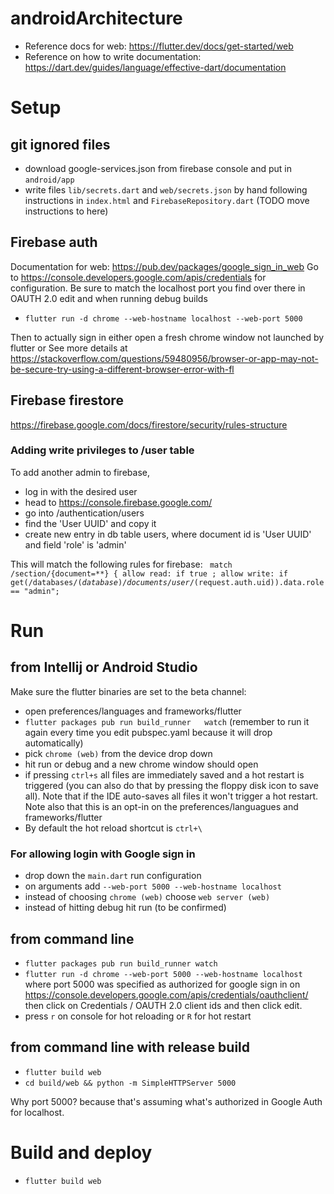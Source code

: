 # androidArchitecture

- Reference docs for web: https://flutter.dev/docs/get-started/web
- Reference on how to write documentation: https://dart.dev/guides/language/effective-dart/documentation

# Setup
## git ignored files
- download google-services.json from firebase console and put in `android/app`
- write files `lib/secrets.dart` and `web/secrets.json` by hand following instructions in `index.html` and `FirebaseRepository.dart` (TODO move instructions to here)

## Firebase auth
Documentation for web: https://pub.dev/packages/google_sign_in_web
Go to https://console.developers.google.com/apis/credentials for configuration.
Be sure to match the localhost port you find over there in OAUTH 2.0 edit and when running debug builds 
- `flutter run -d chrome --web-hostname localhost --web-port 5000`

Then to actually sign in either open a fresh chrome window not launched by flutter 
   or
See more details at https://stackoverflow.com/questions/59480956/browser-or-app-may-not-be-secure-try-using-a-different-browser-error-with-fl

## Firebase firestore
https://firebase.google.com/docs/firestore/security/rules-structure

### Adding write privileges to /user table
 To add another admin to firebase,
- log in with the desired user
- head to https://console.firebase.google.com/
- go into /authentication/users
- find the 'User UUID' and copy it
- create new entry in db table users, where document id is 'User UUID' and field 'role' is 'admin'

This will match the following rules for firebase:
<code>
    match /section/{document=**}  {
      allow read: if true ;
      allow write: if get(/databases/$(database)/documents/user/$(request.auth.uid)).data.role == "admin";
</code>

# Run
## from Intellij or Android Studio
Make sure the flutter binaries are set to the beta channel: 
- open preferences/languages and frameworks/flutter
- `flutter packages pub run build_runner   watch` (remember to run it again every time you edit pubspec.yaml because it will drop automatically)
- pick `chrome (web)` from the device drop down
- hit run or debug and a new chrome window should open
- if pressing `ctrl+s` all files are immediately saved and a hot restart is triggered (you can also do that by pressing the floppy disk icon to save all). Note that if the IDE auto-saves all files it won't trigger a hot restart. Note also that this is an opt-in on the preferences/languagues and frameworks/flutter
- By default the hot reload shortcut is `ctrl+\`
 
### For allowing login with Google sign in
- drop down the `main.dart` run configuration
- on arguments add `--web-port 5000 --web-hostname localhost`
- instead of choosing `chrome (web)` choose `web server (web)`
- instead of hitting debug hit run (to be confirmed)

## from command line 
- `flutter packages pub run build_runner watch`
- `flutter run -d chrome --web-port 5000 --web-hostname localhost` where port 5000 was specified as authorized for google sign in on https://console.developers.google.com/apis/credentials/oauthclient/  then click on Credentials / OAUTH 2.0 client ids and then click edit.
- press `r` on console for hot reloading or `R` for hot restart

## from command line with release build
- `flutter build web`
- `cd build/web && python -m SimpleHTTPServer 5000`

Why port 5000? because that's assuming what's authorized in Google Auth for localhost.

# Build and deploy
- `flutter build web`


